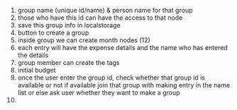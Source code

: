 1. group name (unique id/name) & person name for that group
2. those who have this id can have the access to that node
3. save this group info in localstorage
4. button to create a group
5. inside group we can create month nodes (12)
6. each entry will have the expense details and the name who has entered the details
7. group member can create the tags
8. initial budget
9. once the user enter the group id, check whether that group id is available or not if available join that group with making entry in the name list or else ask user whether they want to make a group
10. 